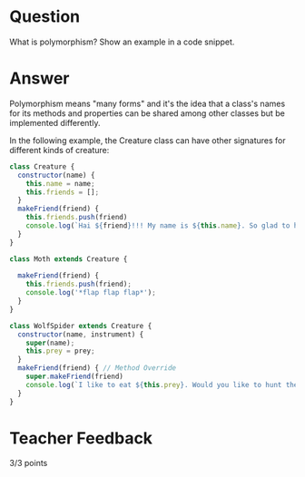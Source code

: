 # Question

What is polymorphism? 
Show an example in a code snippet.

# Answer
Polymorphism means "many forms" and it's the idea that a class's names for its methods and properties can be shared among other classes but be implemented differently. 

In the following example, the Creature class can have other signatures for different kinds of creature: 

```js
class Creature {
  constructor(name) {
    this.name = name;
    this.friends = [];
  }
  makeFriend(friend) {
    this.friends.push(friend)
    console.log(`Hai ${friend}!!! My name is ${this.name}. So glad to have a new friend :>>>`);
  }
}

class Moth extends Creature {
  
  makeFriend(friend) {
    this.friends.push(friend);
    console.log('*flap flap flap*');
  }
}

class WolfSpider extends Creature {
  constructor(name, instrument) {
    super(name);
    this.prey = prey;
  }
  makeFriend(friend) { // Method Override
    super.makeFriend(friend)
    console.log(`I like to eat ${this.prey}. Would you like to hunt them with me?`);
  }
}
```

# Teacher Feedback

3/3 points